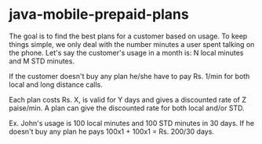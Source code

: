 # java-mobile-prepaid-plans

The goal is to find the best plans for a customer based on usage. To keep
things simple, we only deal with the number minutes a user spent talking on the
phone. Let's say the customer's usage in a month is: N local minutes and M STD
minutes.

If the customer doesn't buy any plan he/she have to pay Rs. 1/min for both local and long
distance calls.

Each plan costs Rs. X, is valid for Y days and gives a discounted rate of Z
paise/min. A plan can give the discounted rate for both local and/or STD.

Ex. John's usage is 100 local minutes and 100 STD minutes in 30 days. If he
doesn't buy any plan he pays 100x1 + 100x1 = Rs. 200/30 days.
